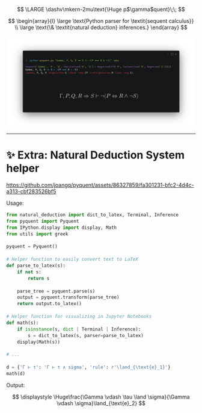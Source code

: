 <div align="center">
<p>
$$
\LARGE \dashv\mkern-2mu\text{\Huge p$\gamma$quent}\;\;
$$
</p>

<p>
$$
\begin{array}{l}
\large
\text{Python parser for \textit{sequent calculus}} \\
\large
\text{\& \textit{natural deduction} inferences.}
\end{array}
$$
</p>

</div>

![](./assets/terminal.png)


---

# ✨ Extra: Natural Deduction System helper

https://github.com/joangq/pyquent/assets/86327859/fa301231-bfc2-4d4c-a313-cbf283526bf5



Usage:
```python
from natural_deduction import dict_to_latex, Terminal, Inference
from pyquent import Pyquent
from IPython.display import display, Math
from utils import greek

pyquent = Pyquent()

# Helper function to easily convert text to LaTeX
def parse_to_latex(s):
    if not s:
        return s

    parse_tree = pyquent.parse(s)
    output = pyquent.transform(parse_tree)
    return output.to_latex()

# Helper function for visualizing in Jupyter Notebooks
def math(s):
    if isinstance(s, dict | Terminal | Inference):
        s = dict_to_latex(s, parser=parse_to_latex)
    display(Math(s))

# ...

d = {'Γ ⊢ τ': 'Γ ⊢ τ ∧ sigma', 'rule': r'\land_{\text{e}_1}'}
math(d)
```

Output:

$$
\displaystyle \Huge\frac{\Gamma \vdash \tau \land \sigma}{\Gamma \vdash \sigma}\land_{\text{e}_2}
$$
